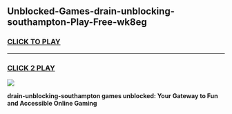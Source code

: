 
## Unblocked-Games-drain-unblocking-southampton-Play-Free-wk8eg
<h3>
<a href="https://premium76.site?title=drain-unblocking-southampton&ref=18A1">CLICK TO PLAY</a></h3>
<hr>

<h3>
<a href="https://premium76.site?title=drain-unblocking-southampton&ref=18A1">CLICK 2 PLAY</a>
  
</h3>

<a href="https://premium76.site?title=drain-unblocking-southampton&ref=18A1"><img src="https://clearcache.store/games.png"></a>


**drain-unblocking-southampton games unblocked: Your Gateway to Fun and Accessible Online Gaming**
